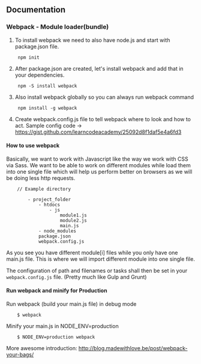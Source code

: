 ## Documentation

### Webpack - Module loader(bundle)

1. To install webpack we need to also have node.js and start with package.json file.

		npm init
    

2. After package.json are created, let's install webpack and add that in your dependencies.

		npm -S install webpack
		
3. Also install webpack globally so you can always run webpack command

		npm install -g webpack
		
4. Create webpack.config.js file to tell webpack where to look and how to act.
Sample config code -> https://gist.github.com/learncodeacademy/25092d8f1daf5e4a6fd3



#### How to use webpack

Basically, we want to work with Javascript like the way we work with CSS via Sass.
We want to be able to work on different modules while load them into one single file which will help us perform better on browsers as we will be doing less http requests.

		// Example directory
		
			- project_folder
				- htdocs
					- js
						module1.js
						module2.js
						main.js
				- node_modules
				package.json
				webpack.config.js

As you see you have different module[i] files while you only have one main.js file. This is where we will import different module into one single file.

The configuration of path and filenames or tasks shall then be set in your `webpack.config.js` file. (Pretty much like Gulp and Grunt)

#### Run webpack and minify for Production

Run webpack (build your main.js file) in debug mode
		
		$ webpack
		
Minify your main.js in NODE_ENV=production

		$ NODE_ENV=production webpack

		

More awesome introduction: http://blog.madewithlove.be/post/webpack-your-bags/